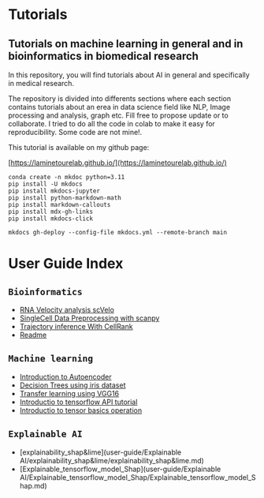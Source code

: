 # Tutorials

## Tutorials on machine learning in general and in bioinformatics in biomedical research
In this repository, you will find tutorials about AI in general and specifically in medical research. 

The repository is divided into differents sections where each section contains tutorials about an erea in data science field like NLP, Image processing and analysis, graph etc. Fill free to propose update or to collaborate. I tried to do all the code in colab to make it easy for reproducibility. Some code are not mine!.

This tutorial is available on my github page:

[https://laminetourelab.github.io/](https://laminetourelab.github.io/)

```
conda create -n mkdoc python=3.11  
pip install -U mkdocs
pip install mkdocs-jupyter
pip install python-markdown-math
pip install markdown-callouts
pip install mdx-gh-links
pip install mkdocs-click

mkdocs gh-deploy --config-file mkdocs.yml --remote-branch main
```

# User Guide Index

## `Bioinformatics`

- [RNA Velocity analysis scVelo](https://github.com/LamineTourelab/Tutorial/blob/main/Bioinformatics/SingleCellData_Tutorial/RNA_Velocity_analysis_scVelo.ipynb)
- [SingleCell Data Preprocessing with scanpy](https://github.com/LamineTourelab/Tutorial/blob/main/Bioinformatics/SingleCellData_Tutorial/SingleCellData_Preprocessing_with_scanpy.ipynb)
- [Trajectory inference With CellRank](https://github.com/LamineTourelab/Tutorial/blob/main/Bioinformatics/SingleCellData_Tutorial/Trajectory_inference_With_CellRank.ipynb)
- [Readme](user-guide/Bioinformatics/SingleCellData/Readme.md)

## `Machine learning`
- [Introduction to Autoencoder](https://github.com/LamineTourelab/Tutorial/blob/main/machine%20learning/Autoencoder.ipynb)
- [Decision Trees using iris dataset](https://github.com/LamineTourelab/Tutorial/blob/main/machine%20learning/DecisionTrees_using_iris_dataset.ipynb)
- [Transfer learning using VGG16](https://github.com/LamineTourelab/Tutorial/blob/main/machine%20learning/Transfer_learning_using_VGG16.ipynb)
- [Introductio to tensorflow API tutorial](https://github.com/LamineTourelab/Tutorial/blob/main/machine%20learning/tensorflow_API_tutorial.ipynb)
- [Introductio to tensor basics operation](https://github.com/LamineTourelab/Tutorial/blob/main/machine%20learning/tensor_basics_operation.ipynb)

## `Explainable AI`

- [explainability_shap&lime](user-guide/Explainable AI/explainability_shap&lime/explainability_shap&lime.md)
- [Explainable_tensorflow_model_Shap](user-guide/Explainable AI/Explainable_tensorflow_model_Shap/Explainable_tensorflow_model_Shap.md)
